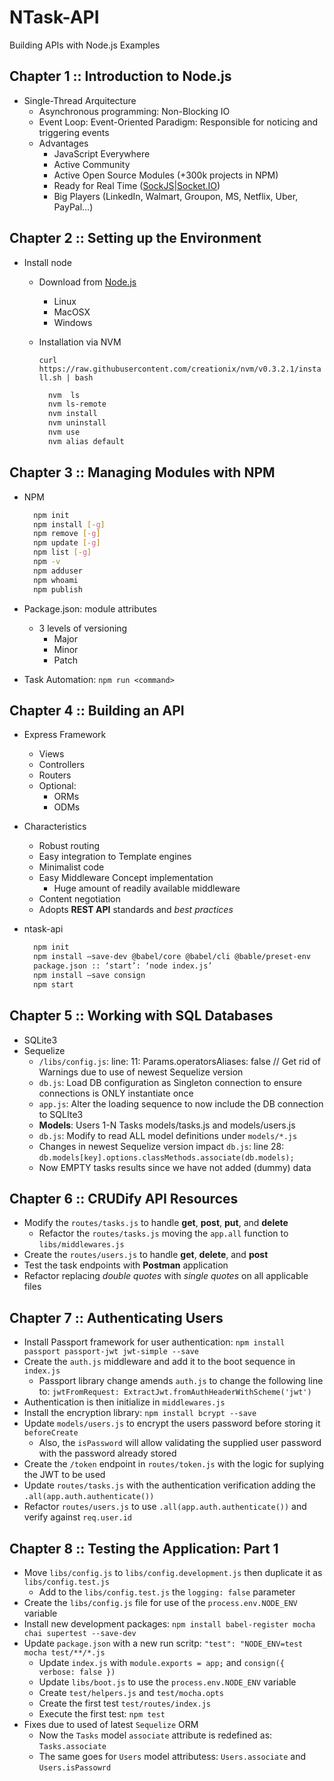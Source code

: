 
# NTask-API

Building APIs with Node.js Examples

## Chapter 1 :: Introduction to Node.js

- Single-Thread Arquitecture
  - Asynchronous programming: Non-Blocking IO
  - Event Loop: Event-Oriented Paradigm: Responsible for noticing and triggering events
  - Advantages
    - JavaScript Everywhere
    - Active Community
    - Active Open Source Modules (+300k projects in NPM)
    - Ready for Real Time ([SockJS](http://sockjs.org)|[Socket.IO](https://socket.io/))
    - Big Players (LinkedIn, Walmart, Groupon, MS, Netflix, Uber, PayPal…)

## Chapter 2 :: Setting up the Environment

- Install node
  - Download from [Node.js](https://nodejs.org)
    - Linux
    - MacOSX
    - Windows
  - Installation via NVM

    `curl https://raw.githubusercontent.com/creationix/nvm/v0.3.2.1/install.sh | bash`
    ```bash
      nvm  ls
      nvm ls-remote
      nvm install
      nvm uninstall
      nvm use
      nvm alias default
    ```

## Chapter 3 :: Managing Modules with NPM

- NPM

  ```bash
    npm init
    npm install [-g]
    npm remove [-g]
    npm update [-g]
    npm list [-g]
    npm -v
    npm adduser
    npm whoami
    npm publish
  ```

- Package.json: module attributes
  - 3 levels of versioning
    - Major
    - Minor
    - Patch
- Task Automation: `npm run <command>`

## Chapter 4 :: Building an API

- Express Framework
  - Views
  - Controllers
  - Routers
  - Optional:
    - ORMs
    - ODMs
- Characteristics
  - Robust routing
  - Easy integration to Template engines
  - Minimalist code
  - Easy Middleware Concept implementation
    - Huge amount of readily available middleware
  - Content negotiation
  - Adopts **REST API** standards and *best practices*
- ntask-api

  ```bash
    npm init
    npm install —save-dev @babel/core @babel/cli @bable/preset-env
    package.json :: ‘start’: ‘node index.js’
    npm install —save consign
    npm start
  ```

## Chapter 5 :: Working with SQL Databases

- SQLite3
- Sequelize
  - `/libs/config.js`: line: 11: Params.operatorsAliases: false // Get rid of Warnings due to use of newest Sequelize version
  - `db.js`: Load DB configuration as Singleton connection to ensure connections is ONLY instantiate once
  - `app.js`: Alter the loading sequence to now include the DB connection to SQLIte3
  - **Models**: Users 1-N Tasks models/tasks.js and models/users.js
  - `db.js`: Modify to read ALL model definitions under `models/*.js`
  - Changes in newest Sequelize version impact `db.js`: line 28: `db.models[key].options.classMethods.associate(db.models);`
  - Now EMPTY tasks results since we have not added (dummy) data

## Chapter 6 :: CRUDify API Resources

- Modify the `routes/tasks.js` to handle **get**, **post**, **put**, and **delete**
  - Refactor the `routes/tasks.js` moving the `app.all` function to `libs/middlewares.js`
- Create the `routes/users.js` to handle **get**, **delete**, and **post**
- Test the task endpoints with **Postman** application
- Refactor replacing *double quotes* with *single quotes* on all applicable files

## Chapter 7 :: Authenticating Users

- Install Passport framework for user authentication: `npm install passport passport-jwt jwt-simple --save`
- Create the `auth.js` middleware and add it to the boot sequence in `index.js`
  - Passport library change amends `auth.js` to change the following line to: `jwtFromRequest: ExtractJwt.fromAuthHeaderWithScheme('jwt')`
- Authentication is then initialize in `middlewares.js`
- Install the encryption library: `npm install bcrypt --save`
- Update `models/users.js` to encrypt the users password before storing it `beforeCreate`
  - Also, the `isPassword` will allow validating the supplied user password with the password already stored
- Create the `/token` endpoint in `routes/token.js` with the logic for suplying the JWT to be used
- Update `routes/tasks.js` with the authentication verification adding the `.all(app.auth.authenticate())`
- Refactor `routes/users.js` to use `.all(app.auth.authenticate())` and verify against `req.user.id`

## Chapter 8 :: Testing the Application: Part 1

- Move `libs/config.js` to `libs/config.development.js` then duplicate it as `libs/config.test.js`
  - Add to the `libs/config.test.js` the `logging: false` parameter
- Create the `libs/config.js` file for use of the `process.env.NODE_ENV` variable
- Install new development packages: `npm install babel-register mocha chai supertest --save-dev`
- Update `package.json` with a new run scritp: `"test": "NODE_ENV=test mocha test/**/*.js`
  - Update `index.js` with `module.exports = app;` and `consign({ verbose: false })`
  - Update `libs/boot.js` to use the `process.env.NODE_ENV` variable
  - Create `test/helpers.js` and `test/mocha.opts`
  - Create the first test `test/routes/index.js`
  - Execute the first test: `npm test`
- Fixes due to used of latest `Sequelize` ORM
  - Now the `Tasks` model `associate` attribute is redefined as: `Tasks.associate`
  - The same goes for `Users` model attributess: `Users.associate` and `Users.isPassowrd`

